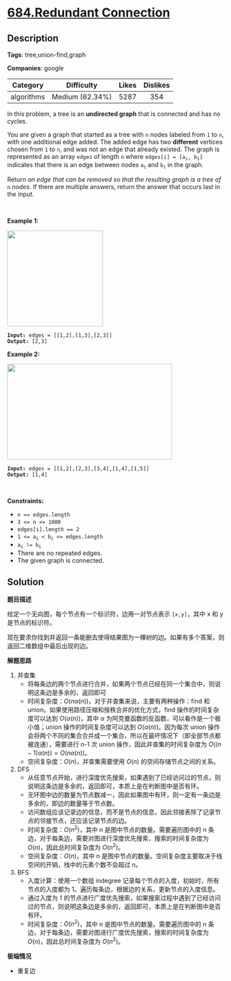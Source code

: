 # [684.Redundant Connection](https://leetcode.com/problems/redundant-connection/description/)

## Description

**Tags**: tree,union-find,graph

**Companies**: google

|  Category  |   Difficulty    | Likes | Dislikes |
| :--------: | :-------------: | :---: | :------: |
| algorithms | Medium (62.34%) | 5287  |   354    |

<p>In this problem, a tree is an <strong>undirected graph</strong> that is connected and has no cycles.</p>
<p>You are given a graph that started as a tree with <code>n</code> nodes labeled from <code>1</code> to <code>n</code>, with one additional edge added. The added edge has two <strong>different</strong> vertices chosen from <code>1</code> to <code>n</code>, and was not an edge that already existed. The graph is represented as an array <code>edges</code> of length <code>n</code> where <code>edges[i] = [a<sub>i</sub>, b<sub>i</sub>]</code> indicates that there is an edge between nodes <code>a<sub>i</sub></code> and <code>b<sub>i</sub></code> in the graph.</p>
<p>Return <em>an edge that can be removed so that the resulting graph is a tree of </em><code>n</code><em> nodes</em>. If there are multiple answers, return the answer that occurs last in the input.</p>
<p>&nbsp;</p>
<p><strong class="example">Example 1:</strong></p>
<img alt="" src="https://assets.leetcode.com/uploads/2021/05/02/reduntant1-1-graph.jpg" style="width: 222px; height: 222px;" />
<pre><code><strong>Input:</strong> edges = [[1,2],[1,3],[2,3]]
<strong>Output:</strong> [2,3]</code></pre>
<p><strong class="example">Example 2:</strong></p>
<img alt="" src="https://assets.leetcode.com/uploads/2021/05/02/reduntant1-2-graph.jpg" style="width: 382px; height: 222px;" />
<pre><code><strong>Input:</strong> edges = [[1,2],[2,3],[3,4],[1,4],[1,5]]
<strong>Output:</strong> [1,4]</code></pre>
<p>&nbsp;</p>
<p><strong>Constraints:</strong></p>
<ul>
  <li><code>n == edges.length</code></li>
  <li><code>3 &lt;= n &lt;= 1000</code></li>
  <li><code>edges[i].length == 2</code></li>
  <li><code>1 &lt;= a<sub>i</sub> &lt; b<sub>i</sub> &lt;= edges.length</code></li>
  <li><code>a<sub>i</sub> != b<sub>i</sub></code></li>
  <li>There are no repeated edges.</li>
  <li>The given graph is connected.</li>
</ul>

## Solution

**题目描述**

给定一个无向图，每个节点有一个标识符，边用一对节点表示 `[x,y]`，其中 x 和 y 是节点的标识符。

现在要求你找到并返回一条能删去使得结果图为一棵树的边。如果有多个答案，则返回二维数组中最后出现的边。

**解题思路**

1. 并查集
   - 将每条边的两个节点进行合并，如果两个节点已经在同一个集合中，则说明这条边是多余的，返回即可
   - 时间复杂度：$O(n\alpha(n))$，对于并查集来说，主要有两种操作：find 和 union。如果使用路径压缩和按秩合并的优化方式，find 操作的时间复杂度可以达到 $O(\alpha(n))$，其中 $\alpha$ 为阿克曼函数的反函数，可以看作是一个极小值；union 操作的时间复杂度可以达到 $O(\alpha(n))$。因为每次 union 操作会将两个不同的集合合并成一个集合，所以在最坏情况下（即全部节点都被连通），需要进行 n-1 次 union 操作，因此并查集的时间复杂度为 $O((n-1)\alpha(n))=O(n\alpha(n))$。
   - 空间复杂度：$O(n)$，并查集需要使用 $O(n)$ 的空间存储节点之间的关系。
2. DFS
   - 从任意节点开始，进行深度优先搜索，如果遇到了已经访问过的节点，则说明这条边是多余的，返回即可，本质上是在判断图中是否有环。
   - 无环图中边的数量为节点数减一，因此如果图中有环，则一定有一条边是多余的，即边的数量等于节点数。
   - 访问数组应该记录边的信息，而不是节点的信息，因此邻接表除了记录节点的邻接节点，还应该记录节点的边。
   - 时间复杂度：$O(n^2)$，其中 n 是图中节点的数量。需要遍历图中的 n 条边，对于每条边，需要对图进行深度优先搜索，搜索的时间复杂度为 $O(n)$，因此总时间复杂度为 $O(n^2)$。
   - 空间复杂度：$O(n)$，其中 n 是图中节点的数量。空间复杂度主要取决于栈空间的开销，栈中的元素个数不会超过 n。
3. BFS
   - 入度计算：使用一个数组 indegree 记录每个节点的入度，初始时，所有节点的入度都为 1。遍历每条边，根据边的关系，更新节点的入度信息。
   - 通过入度为 1 的节点进行广度优先搜索，如果搜索过程中遇到了已经访问过的节点，则说明这条边是多余的，返回即可，本质上是在判断图中是否有环。
   - 时间复杂度：$O(n^2)$，其中 n 是图中节点的数量。需要遍历图中的 n 条边，对于每条边，需要对图进行广度优先搜索，搜索的时间复杂度为 $O(n)$，因此总时间复杂度为 $O(n^2)$。

**极端情况**

- 重复边
